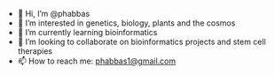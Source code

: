 - 👋 Hi, I’m @phabbas
- 👀 I’m interested in genetics, biology, plants and the cosmos
- 🌱 I’m currently learning bioinformatics
- 💞️ I’m looking to collaborate on bioinformatics projects and stem cell therapies
- 📫 How to reach me: phabbas1@gmail.com

<!---
phabbas/phabbas is a ✨ special ✨ repository because its `README.md` (this file) appears on your GitHub profile.
You can click the Preview link to take a look at your changes.
--->
